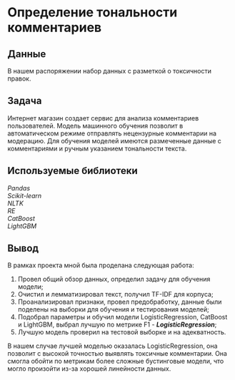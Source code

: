 # Определение тональности комментариев

## Данные

В нашем распоряжении набор данных с разметкой о токсичности правок.

## Задача

Интернет магазин создает сервис для анализа комментариев пользователей. Модель машинного обучения позволит в автоматическом режиме отправлять нецензурные комментарии на модерацию. Для обучения моделей имеются размеченные данные с комментариями и ручным указанием тональности текста.

## Используемые библиотеки

*Pandas* <br>
*Scikit-learn* <br>
*NLTK* <br>
*RE* <br>
*CatBoost* <br>
*LightGBM* <br>

## Вывод

В рамках проекта мной была проделана следующая работа:
1. Провел общий обзор данных, определил задачу для обучения модели;
2. Очистил и лемматизировал текст, получил TF-IDF для корпуса;
3. Проанализировал признаки, провел предобработку, данные были поделены на выборки для обучения и тестирования моделей;
4. Подобрал параметры и обучил модели LogisticRegression, CatBoost и LightGBM, выбрал лучшую по метрике F1 - ***LogisticRegression***;
5. Лучшую модель проверил на тестовой выборке и на адекватность.

В нашем случае лучшей моделью оказалась LogisticRegression, она позволит с высокой точностью выявлять токсичные комментарии. Она смогла обойти по метрикам более сложные бустинговые модели, что могло произойти из-за хорошей линейности данных.
